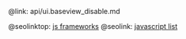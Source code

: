 @link: api/ui.baseview_disable.md

@seolinktop: [js frameworks](https://webix.com)
@seolink: [javascript list](https://webix.com/widget/list/)